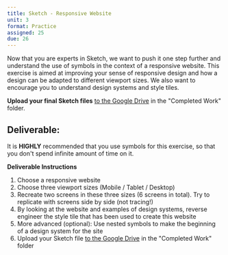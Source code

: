 ```yaml
---
title: Sketch - Responsive Website
unit: 3
format: Practice
assigned: 25
due: 26
---
```


Now that you are experts in Sketch, we want to push it one step further and understand the use of symbols in the context of a responsive website. This exercise is aimed at improving your sense of responsive design and how a design can be adapted to different viewport sizes. We also want to encourage you to understand design systems and style tiles.


 **Upload your final Sketch files** [to the Google Drive](https://drive.google.com/drive/folders/1-3zWUp6oorSLsHdTQzlU3JlT58w30PmG) in the "Completed Work" folder.


Deliverable:
-----------------------------------------

It is **HIGHLY** recommended that you use symbols for this exercise, so that you don't spend infinite amount of time on it.


**Deliverable Instructions**
1. Choose a responsive website
2. Choose three viewport sizes (Mobile / Tablet / Desktop)
3. Recreate two screens in these three sizes (6 screens in total). Try to replicate with screens side by side (not tracing!)
4. By looking at the website and examples of design systems, reverse engineer the style tile that has been used to create this website
5. More advanced (optional): Use nested symbols to make the beginning of a design system for the site
6. Upload your Sketch file [to the Google Drive](https://drive.google.com/drive/folders/1-3zWUp6oorSLsHdTQzlU3JlT58w30PmG) in the "Completed Work" folder
